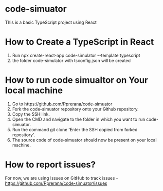# code-simuator

This is a basic TypeScript project using React 

# How to Create a TypeScript in React
 1. Run npx create-react-app code-simulator --template typescript
 2. the folder code-simulator with tsconfig.json will be created

# How to run code simualtor on Your local machine

 1. Go to https://github.com/Pprerana/code-simuator
 2. Fork the code-simuator repository onto your Github repository.
 3. Copy the SSH link.
 4. Open the CMD and navigate to the folder in which you want to run code-simuator.
 5. Run the command git clone 'Enter the SSH copied from forked repository'.
 6. The source code of code-simuator should now be present on your local machine.

# How to report issues?
 For now, we are using Issues on GitHub to track issues - https://github.com/Pprerana/code-simuator/issues

